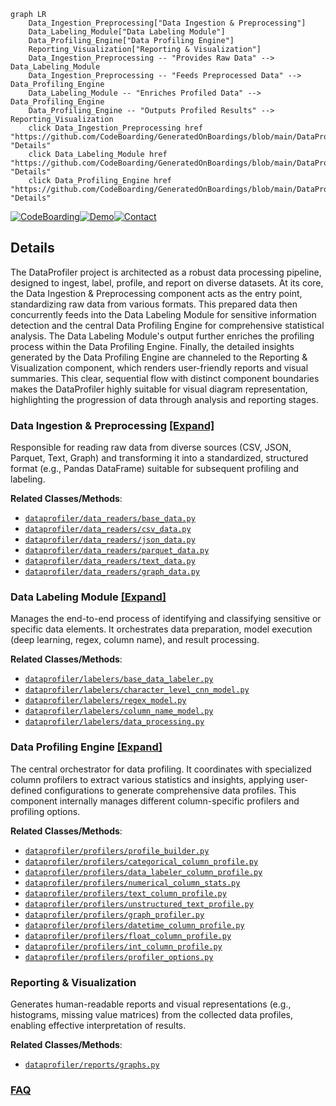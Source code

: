 ```mermaid
graph LR
    Data_Ingestion_Preprocessing["Data Ingestion & Preprocessing"]
    Data_Labeling_Module["Data Labeling Module"]
    Data_Profiling_Engine["Data Profiling Engine"]
    Reporting_Visualization["Reporting & Visualization"]
    Data_Ingestion_Preprocessing -- "Provides Raw Data" --> Data_Labeling_Module
    Data_Ingestion_Preprocessing -- "Feeds Preprocessed Data" --> Data_Profiling_Engine
    Data_Labeling_Module -- "Enriches Profiled Data" --> Data_Profiling_Engine
    Data_Profiling_Engine -- "Outputs Profiled Results" --> Reporting_Visualization
    click Data_Ingestion_Preprocessing href "https://github.com/CodeBoarding/GeneratedOnBoardings/blob/main/DataProfiler/Data_Ingestion_Preprocessing.md" "Details"
    click Data_Labeling_Module href "https://github.com/CodeBoarding/GeneratedOnBoardings/blob/main/DataProfiler/Data_Labeling_Module.md" "Details"
    click Data_Profiling_Engine href "https://github.com/CodeBoarding/GeneratedOnBoardings/blob/main/DataProfiler/Data_Profiling_Engine.md" "Details"
```

[![CodeBoarding](https://img.shields.io/badge/Generated%20by-CodeBoarding-9cf?style=flat-square)](https://github.com/CodeBoarding/GeneratedOnBoardings)[![Demo](https://img.shields.io/badge/Try%20our-Demo-blue?style=flat-square)](https://www.codeboarding.org/demo)[![Contact](https://img.shields.io/badge/Contact%20us%20-%20contact@codeboarding.org-lightgrey?style=flat-square)](mailto:contact@codeboarding.org)

## Details

The DataProfiler project is architected as a robust data processing pipeline, designed to ingest, label, profile, and report on diverse datasets. At its core, the Data Ingestion & Preprocessing component acts as the entry point, standardizing raw data from various formats. This prepared data then concurrently feeds into the Data Labeling Module for sensitive information detection and the central Data Profiling Engine for comprehensive statistical analysis. The Data Labeling Module's output further enriches the profiling process within the Data Profiling Engine. Finally, the detailed insights generated by the Data Profiling Engine are channeled to the Reporting & Visualization component, which renders user-friendly reports and visual summaries. This clear, sequential flow with distinct component boundaries makes the DataProfiler highly suitable for visual diagram representation, highlighting the progression of data through analysis and reporting stages.

### Data Ingestion & Preprocessing [[Expand]](./Data_Ingestion_Preprocessing.md)
Responsible for reading raw data from diverse sources (CSV, JSON, Parquet, Text, Graph) and transforming it into a standardized, structured format (e.g., Pandas DataFrame) suitable for subsequent profiling and labeling.


**Related Classes/Methods**:

- <a href="https://github.com/capitalone/DataProfiler/blob/main/dataprofiler/data_readers/base_data.py" target="_blank" rel="noopener noreferrer">`dataprofiler/data_readers/base_data.py`</a>
- <a href="https://github.com/capitalone/DataProfiler/blob/main/dataprofiler/data_readers/csv_data.py" target="_blank" rel="noopener noreferrer">`dataprofiler/data_readers/csv_data.py`</a>
- <a href="https://github.com/capitalone/DataProfiler/blob/main/dataprofiler/data_readers/json_data.py" target="_blank" rel="noopener noreferrer">`dataprofiler/data_readers/json_data.py`</a>
- <a href="https://github.com/capitalone/DataProfiler/blob/main/dataprofiler/data_readers/parquet_data.py" target="_blank" rel="noopener noreferrer">`dataprofiler/data_readers/parquet_data.py`</a>
- <a href="https://github.com/capitalone/DataProfiler/blob/main/dataprofiler/data_readers/text_data.py" target="_blank" rel="noopener noreferrer">`dataprofiler/data_readers/text_data.py`</a>
- <a href="https://github.com/capitalone/DataProfiler/blob/main/dataprofiler/data_readers/graph_data.py" target="_blank" rel="noopener noreferrer">`dataprofiler/data_readers/graph_data.py`</a>


### Data Labeling Module [[Expand]](./Data_Labeling_Module.md)
Manages the end-to-end process of identifying and classifying sensitive or specific data elements. It orchestrates data preparation, model execution (deep learning, regex, column name), and result processing.


**Related Classes/Methods**:

- <a href="https://github.com/capitalone/DataProfiler/blob/main/dataprofiler/labelers/base_data_labeler.py" target="_blank" rel="noopener noreferrer">`dataprofiler/labelers/base_data_labeler.py`</a>
- <a href="https://github.com/capitalone/DataProfiler/blob/main/dataprofiler/labelers/character_level_cnn_model.py" target="_blank" rel="noopener noreferrer">`dataprofiler/labelers/character_level_cnn_model.py`</a>
- <a href="https://github.com/capitalone/DataProfiler/blob/main/dataprofiler/labelers/regex_model.py" target="_blank" rel="noopener noreferrer">`dataprofiler/labelers/regex_model.py`</a>
- <a href="https://github.com/capitalone/DataProfiler/blob/main/dataprofiler/labelers/column_name_model.py" target="_blank" rel="noopener noreferrer">`dataprofiler/labelers/column_name_model.py`</a>
- <a href="https://github.com/capitalone/DataProfiler/blob/main/dataprofiler/labelers/data_processing.py" target="_blank" rel="noopener noreferrer">`dataprofiler/labelers/data_processing.py`</a>


### Data Profiling Engine [[Expand]](./Data_Profiling_Engine.md)
The central orchestrator for data profiling. It coordinates with specialized column profilers to extract various statistics and insights, applying user-defined configurations to generate comprehensive data profiles. This component internally manages different column-specific profilers and profiling options.


**Related Classes/Methods**:

- <a href="https://github.com/capitalone/DataProfiler/blob/main/dataprofiler/profilers/profile_builder.py" target="_blank" rel="noopener noreferrer">`dataprofiler/profilers/profile_builder.py`</a>
- <a href="https://github.com/capitalone/DataProfiler/blob/main/dataprofiler/profilers/categorical_column_profile.py" target="_blank" rel="noopener noreferrer">`dataprofiler/profilers/categorical_column_profile.py`</a>
- <a href="https://github.com/capitalone/DataProfiler/blob/main/dataprofiler/profilers/data_labeler_column_profile.py" target="_blank" rel="noopener noreferrer">`dataprofiler/profilers/data_labeler_column_profile.py`</a>
- <a href="https://github.com/capitalone/DataProfiler/blob/main/dataprofiler/profilers/numerical_column_stats.py" target="_blank" rel="noopener noreferrer">`dataprofiler/profilers/numerical_column_stats.py`</a>
- <a href="https://github.com/capitalone/DataProfiler/blob/main/dataprofiler/profilers/text_column_profile.py" target="_blank" rel="noopener noreferrer">`dataprofiler/profilers/text_column_profile.py`</a>
- <a href="https://github.com/capitalone/DataProfiler/blob/main/dataprofiler/profilers/unstructured_text_profile.py" target="_blank" rel="noopener noreferrer">`dataprofiler/profilers/unstructured_text_profile.py`</a>
- <a href="https://github.com/capitalone/DataProfiler/blob/main/dataprofiler/profilers/graph_profiler.py" target="_blank" rel="noopener noreferrer">`dataprofiler/profilers/graph_profiler.py`</a>
- <a href="https://github.com/capitalone/DataProfiler/blob/main/dataprofiler/profilers/datetime_column_profile.py" target="_blank" rel="noopener noreferrer">`dataprofiler/profilers/datetime_column_profile.py`</a>
- <a href="https://github.com/capitalone/DataProfiler/blob/main/dataprofiler/profilers/float_column_profile.py" target="_blank" rel="noopener noreferrer">`dataprofiler/profilers/float_column_profile.py`</a>
- <a href="https://github.com/capitalone/DataProfiler/blob/main/dataprofiler/profilers/int_column_profile.py" target="_blank" rel="noopener noreferrer">`dataprofiler/profilers/int_column_profile.py`</a>
- <a href="https://github.com/capitalone/DataProfiler/blob/main/dataprofiler/profilers/profiler_options.py" target="_blank" rel="noopener noreferrer">`dataprofiler/profilers/profiler_options.py`</a>


### Reporting & Visualization
Generates human-readable reports and visual representations (e.g., histograms, missing value matrices) from the collected data profiles, enabling effective interpretation of results.


**Related Classes/Methods**:

- <a href="https://github.com/capitalone/DataProfiler/blob/main/dataprofiler/reports/graphs.py" target="_blank" rel="noopener noreferrer">`dataprofiler/reports/graphs.py`</a>




### [FAQ](https://github.com/CodeBoarding/GeneratedOnBoardings/tree/main?tab=readme-ov-file#faq)